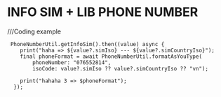 # INFO SIM + LIB PHONE NUMBER 

///Coding example 


     PhoneNumberUtil.getInfoSim().then((value) async {
        print("haha => ${value?.simIso} --- ${value?.simCountryIso}");
        final phoneFormat = await PhoneNumberUtil.formatAsYouType(
            phoneNumber: "076552814",
            isoCode: value?.simIso ?? value?.simCountryIso ?? "vn");

        print("hahaha 3 => $phoneFormat");
      });
